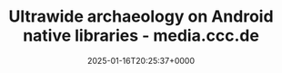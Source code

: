 ---
title: Ultrawide archaeology on Android native libraries - media.ccc.de
slug: 20250116T202537
date: 2025-01-16T20:25:37+0000
params:
  url: https://media.ccc.de/v/38c3-ultrawide-archaeology-on-android-native-libraries#t=216
tags:
- reverse-engineering
- android
- to-read
---
